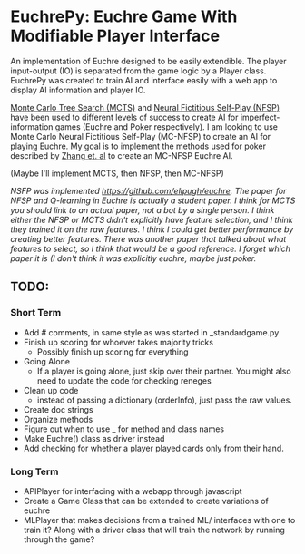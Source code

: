 # EuchrePy: Euchre Game With Modifiable Player Interface

An implementation of Euchre designed to be easily extendible. The player input-output (IO) is separated from the game logic by a Player class. EuchrePy was created to train AI and interface easily with a web app to display AI information and player IO.

[Monte Carlo Tree Search (MCTS)](https://github.com/matgrioni/Euchre-bot) and [Neural Fictitious Self-Play (NFSP)](https://arxiv.org/pdf/1603.01121.pdf) have been used to different levels of success to create AI for imperfect-information games (Euchre and Poker respectively). I am looking to use Monte Carlo Neural Fictitious Self-Play (MC-NFSP) to create an AI for playing Euchre. My goal is to implement the methods used for poker described by [Zhang et. al](https://arxiv.org/pdf/1903.09569.pdf) to create an MC-NFSP Euchre AI.

(Maybe I'll implement MCTS, then NFSP, then MC-NFSP)

*NSFP was implemented https://github.com/elipugh/euchre. The paper for NFSP and Q-learning in Euchre is actually a student paper. I think for MCTS you should link to an actual paper, not a bot by a single person. I think either the NFSP or MCTS didn't explicitly have feature selection, and I think they trained it on the raw features. I think I could get better performance by creating better features. There was another paper that talked about what features to select, so I think that would be a good reference. I forget which paper it is (I don't think it was explicitly euchre, maybe just poker.*

## TODO:

### Short Term
- Add # comments, in same style as was started in _standardgame.py
- Finish up scoring for whoever takes majority tricks
  - Possibly finish up scoring for everything
- Going Alone
  - If a player is going alone, just skip over their partner. You might also need to update the code for checking reneges
- Clean up code
  - instead of passing a dictionary (orderInfo), just pass the raw values.
- Create doc strings
- Organize methods
- Figure out when to use _ for method and class names
- Make Euchre() class as driver instead
- Add checking for whether a player played cards only from their hand.

### Long Term
- APIPlayer for interfacing with a webapp through javascript
- Create a Game Class that can be extended to create variations of euchre
- MLPlayer that makes decisions from a trained ML/ interfaces with one
to train it? Along with a driver class that will train the network by
running through the game?
